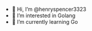 - 👋 Hi, I’m @henryspencer3323
- 👀 I’m interested in Golang
- 🌱 I’m currently learning Go

<!---
henryspencer3323/henryspencer3323 is a ✨ special ✨ repository because its `README.md` (this file) appears on your GitHub profile.
You can click the Preview link to take a look at your changes.
--->
